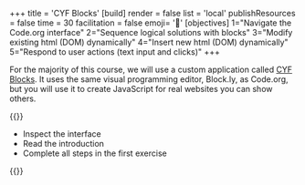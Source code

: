+++
title = 'CYF Blocks'
[build]
render = false
list = 'local'
publishResources = false
time = 30
facilitation = false
emoji= '🧩'
[objectives]
1="Navigate the Code.org interface"
2="Sequence logical solutions with blocks"
3="Modify existing html (DOM) dynamically"
4="Insert new html (DOM) dynamically"
5="Respond to user actions (text input and clicks)"
+++

For the majority of this course, we will use a custom application called [CYF Blocks](https://blocks.codeyourfuture.io/#introduction). It uses the same visual programming editor, Block.ly, as Code.org, but you will use it to create JavaScript for real websites you can show others.

{{<note title="{{<our-name>}} Blocks" type="activity">}}

- Inspect the interface
- Read the introduction
- Complete all steps in the first exercise

{{</note>}}
